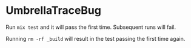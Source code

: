 # UmbrellaTraceBug

Run `mix test` and it will pass the first time. Subsequent runs will fail.

Running `rm -rf _build` will result in the test passing the first time again.
